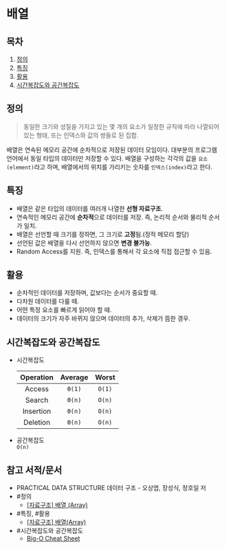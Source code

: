 # 배열

## 목차

1. [정의](#정의)
2. [특징](#특징)
3. [활용](#활용)
4. [시간복잡도와 공간복잡도](#시간복잡도와-공간복잡도)

## 정의

> 동일한 크기와 성질을 가지고 있는 몇 개의 요소가 일정한 규칙에 따라 나열되어 있는 형태, 또는 인덱스와 값의 쌍들로 된 집합.

배열은 연속된 메모리 공간에 순차적으로 저장된 데이터 모임이다. 대부분의 프로그램 언어에서 동일 타입의 데이터만 저장할 수 있다. 배열을 구성하는 각각의 값을 `요소(element)`라고 하며, 배열에서의 위치를 가리키는 숫자를 `인덱스(index)`라고 한다.

## 특징

- 배열은 같은 타입의 데이터를 여러개 나열한 **선형 자료구조**.
- 연속적인 메모리 공간에 **순차적**으로 데이터를 저장. 즉, 논리적 순서와 물리적 순서가 일치.
- 배열은 선언할 때 크기를 정하면, 그 크기로 **고정**됨.(정적 메모리 할당)
- 선언된 값은 배열을 다시 선언하지 않으면 **변경 불가능**.
- Random Access를 지원. 즉, 인덱스를 통해서 각 요소에 직접 접근할 수 있음.

## 활용

- 순차적인 데이터를 저장하며, 값보다는 순서가 중요할 때.
- 다차원 데이터를 다룰 때.
- 어떤 특정 요소를 빠르게 읽어야 할 때.
- 데이터의 크기가 자주 바뀌지 않으며 데이터의 추가, 삭제가 뜸한 경우.

## 시간복잡도와 공간복잡도

- 시간복잡도

  | Operation | Average | Worst  |
  | :-------: | :-----: | :----: |
  |  Access   | `Θ(1)`  | `O(1)` |
  |  Search   | `Θ(n)`  | `O(n)` |
  | Insertion | `Θ(n)`  | `O(n)` |
  | Deletion  | `Θ(n)`  | `O(n)` |

- 공간복잡도  
  `O(n)`

## 참고 서적/문서

- PRACTICAL DATA STRUCTURE 데이터 구조 - 오상엽, 장성식, 정호일 저
- #정의
  - [[자료구조] 배열 (Array)](https://yoongrammer.tistory.com/43)
- #특징, #활용
  - [[자료구조] 배열(Array)](https://velog.io/@hanif/%EC%9E%90%EB%A3%8C%EA%B5%AC%EC%A1%B0-%EB%B0%B0%EC%97%B4)
- #시간복잡도와 공간복잡도
  - [Big-O Cheat Sheet](https://www.bigocheatsheet.com/)
